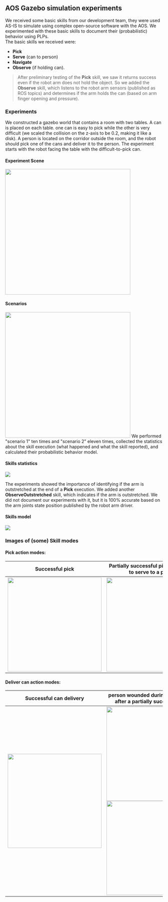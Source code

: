 
## AOS Gazebo simulation experiments
We received some basic skills from our development team, they were used AS-IS to simulate using complex open-source software with the AOS. We experimented with these basic skills to document their (probabilistic) behavior using PLPs.</br>
The basic skills we received were:
- **Pick** 
-  **Serve** (can to person) 
-  **Navigate**
-  **Observe** (if holding can).

> After preliminary testing of the **Pick** skill, we saw it returns success even if the robot arm does not hold the object. So we added the **Observe** skill, which listens to the robot arm sensors (published as ROS topics) and determines if the arm holds the can (based on arm finger opening and pressure).




### Experiments
We constructed a gazebo world that contains a room with two tables. A can is placed on each table. one can is easy to pick while the other is very difficult (we scaled the collision on the z-axis to be 0.2, making it like a disk). A person is located on the corridor outside the room, and the robot should pick one of the cans and deliver it to the person. The experiment starts with the robot facing the table with the difficult-to-pick can. </br>
#### Experiment Scene
<img src="https://github.com/orhaimwerthaim/AOS-experiments/blob/main/armadillo_pick/images/experiment scene.png" data-canonical-src="https://github.com/orhaimwerthaim/AOS-experiments/blob/main/armadillo_pick/images/experiment scene.png" height="400"/>

#### Scenarios

<img src="https://github.com/orhaimwerthaim/AOS-experiments/blob/main/armadillo_pick/images/experiment_scenarios2.png" data-canonical-src="https://github.com/orhaimwerthaim/AOS-experiments/blob/main/armadillo_pick/images/experiment_scenarios2.png" height="400"/>
We performed "scenario 1" ten times and "scenario 2" eleven times, collected the statistics about the skill execution (what happened and what the skill reported), and calculated their probabilistic behavior model.

#### Skills statistics

<img src="https://github.com/orhaimwerthaim/AOS-experiments/blob/main/armadillo_pick/images/skills_statistics.png" data-canonical-src="https://github.com/orhaimwerthaim/AOS-experiments/blob/main/armadillo_pick/images/skills_statistics.png" />

The experiments showed the importance of identifying if the arm is outstretched at the end of a **Pick** execution. We added another **ObserveOutstretched** skill, which indicates if the arm is outstretched. We did not document our experiments with it, but it is 100% accurate based on the arm joints state position published by the robot arm driver.

#### Skills model
<img src="https://github.com/orhaimwerthaim/AOS-experiments/blob/main/armadillo_pick/images/Skills_model2.png" data-canonical-src="https://github.com/orhaimwerthaim/AOS-experiments/blob/main/armadillo_pick/images/Skills_model2.png" />

### Images of (some) Skill modes

#### Pick action modes:

Successful pick             |  Partially successful pick, dangerous to serve to a person             |  Failed to pick, can was dropped
:-------------------------:|:-------------------------:|:-------------------------:
<img src="https://github.com/orhaimwerthaim/AOS-experiments/blob/main/armadillo_pick/images/pick_success.png" data-canonical-src="https://github.com/orhaimwerthaim/AOS-experiments/blob/main/armadillo_pick/images/pick_success.png" width="300" height="300" />  |  <img src="https://github.com/orhaimwerthaim/AOS-experiments/blob/main/armadillo_pick/images/pick_finished_in_dangerous_state.png" data-canonical-src="https://github.com/orhaimwerthaim/AOS-experiments/blob/main/armadillo_pick/images/pick_finished_in_dangerous_state.png" width="300" height="300" />  |  <img src="https://github.com/orhaimwerthaim/AOS-experiments/blob/main/armadillo_pick/images/pick_failed_dropped_can.png" data-canonical-src="https://github.com/orhaimwerthaim/AOS-experiments/blob/main/armadillo_pick/images/pick_failed_dropped_can.png" width="300" height="300" />

 
#### Deliver can action modes:

Successful can delivery             |  person wounded during can delivery after a partially successful pick             
:-------------------------:|:-------------------------: 
<img src="https://github.com/orhaimwerthaim/AOS-experiments/blob/main/armadillo_pick/images/serve_person_success.png" data-canonical-src="https://github.com/orhaimwerthaim/AOS-experiments/blob/main/armadillo_pick/images/serve_person_success.png" width="300" height="300" />  |  <img src="https://github.com/orhaimwerthaim/AOS-experiments/blob/main/armadillo_pick/images/serve_person_failed_person_Wounded2.png" data-canonical-src="https://github.com/orhaimwerthaim/AOS-experiments/blob/main/armadillo_pick/images/serve_person_failed_person_Wounded2.png" width="300" height="300" /> <img src="https://github.com/orhaimwerthaim/AOS-experiments/blob/main/armadillo_pick/images/serve_person_failed_person_Wounded.png" data-canonical-src="https://github.com/orhaimwerthaim/AOS-experiments/blob/main/armadillo_pick/images/serve_person_failed_person_Wounded.png" width="300" height="300" /> 
